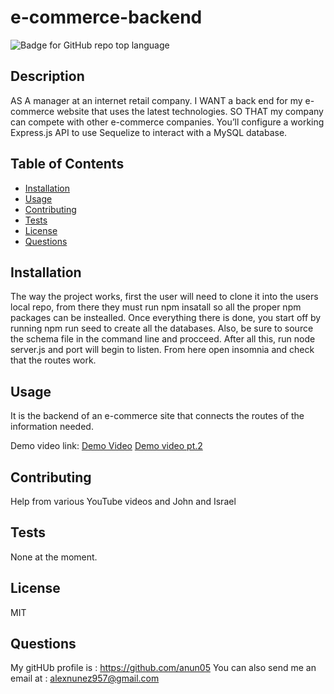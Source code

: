 # e-commerce-backend
  ![Badge for GitHub repo top language](https://img.shields.io/static/v1?label=License&message=MIT&color=brightgreen) 
  

  ## Description
  AS A manager at an internet retail company. I WANT a back end for my e-commerce website that uses the latest technologies. SO THAT my company can compete with other e-commerce companies. You’ll configure a working Express.js API to use Sequelize to interact with a MySQL database.


  ## Table of Contents
  * [Installation](#installation)
  * [Usage](#Usage)
  * [Contributing](#Contributing)
  * [Tests](#Tests)
  * [License](#License)
  * [Questions](#Questions)

  ## Installation
  The way the project works, first the user  will need to clone it into the users local repo, from there they must run npm insatall so all the proper npm packages can be instealled. Once everything there is done, you start off by running npm run seed to create all the databases. Also, be sure to source the schema file in the command line and procceed. After all this, run node server.js and port will begin to listen. From here open insomnia and check that the routes work.

  ## Usage
  It is the backend of an e-commerce site that connects the routes of the information needed.
 
  Demo video link: [Demo Video](https://watch.screencastify.com/v/sAzo40xm2VkbPK0wsl9b) [Demo video pt.2](https://watch.screencastify.com/v/PXxhpy31hb6UOspCsksn)


  ## Contributing
  Help from various YouTube videos and John and Israel

  ## Tests
  None at the moment.

  ## License
  MIT

  ## Questions
  My gitHUb profile is : https://github.com/anun05
  You can also send me an email at : alexnunez957@gmail.com

